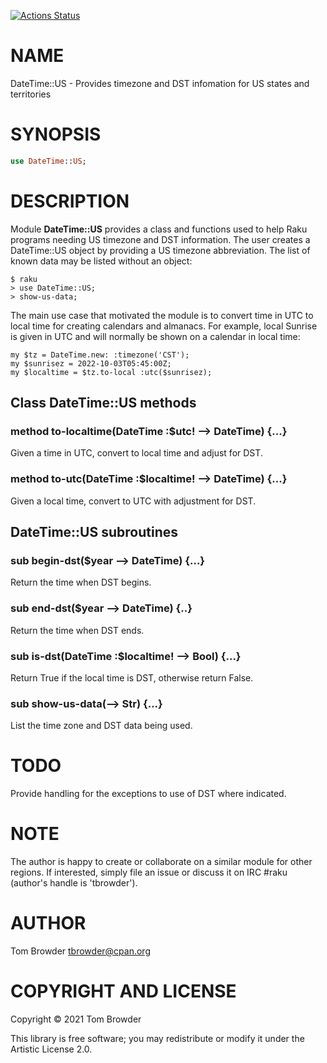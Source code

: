 [![Actions Status](https://github.com/tbrowder/DateTime-US/workflows/test/badge.svg)](https://github.com/tbrowder/DateTime-US/actions)

NAME
====

DateTime::US - Provides timezone and DST infomation for US states and territories

SYNOPSIS
========

```raku
use DateTime::US;
```

DESCRIPTION
===========

Module **DateTime::US** provides a class and functions used to help Raku programs needing US timezone and DST information. The user creates a DateTime::US object by providing a US timezone abbreviation. The list of known data may be listed without an object:

    $ raku
    > use DateTime::US;
    > show-us-data;

The main use case that motivated the module is to convert time in UTC to local time for creating calendars and almanacs. For example, local Sunrise is given in UTC and will normally be shown on a calendar in local time:

    my $tz = DateTime.new: :timezone('CST');
    my $sunrisez = 2022-10-03T05:45:00Z;
    my $localtime = $tz.to-local :utc($sunrisez);

Class DateTime::US methods
--------------------------

### method to-localtime(DateTime :$utc! --> DateTime) {...}

Given a time in UTC, convert to local time and adjust for DST.

### method to-utc(DateTime :$localtime! --> DateTime) {...}

Given a local time, convert to UTC with adjustment for DST.

DateTime::US subroutines
------------------------

### sub begin-dst($year --> DateTime) {...}

Return the time when DST begins.

### sub end-dst($year --> DateTime) {..}

Return the time when DST ends.

### sub is-dst(DateTime :$localtime! --> Bool) {...}

Return True if the local time is DST, otherwise return False.

### sub show-us-data(--> Str) {...}

List the time zone and DST data being used.

TODO
====

Provide handling for the exceptions to use of DST where indicated.

NOTE
====

The author is happy to create or collaborate on a similar module for other regions. If interested, simply file an issue or discuss it on IRC #raku (author's handle is 'tbrowder').

AUTHOR
======

Tom Browder <tbrowder@cpan.org>

COPYRIGHT AND LICENSE
=====================

Copyright © 2021 Tom Browder

This library is free software; you may redistribute or modify it under the Artistic License 2.0.

